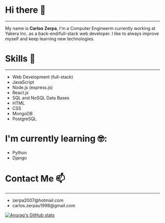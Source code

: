 <h1>Hi there 👋 </h1>

<hr>

My name is <strong>Carlos Zerpa</strong>, I'm a Computer Engineerm currently working at Yakera Inc. as a back-end/full-stack web developer.
I like to always improve myself and keep learning new technologies.
<h1>Skills 💼</h1>
<hr>
  <ul>
    <li>Web Development (full-stack)</li>
    <li>JavaScript </li>
    <li>Node.js (express.js) </li>
    <li>React.js </li>
    <li>SQL and NoSQL Data Bases </li>
    <li>HTML </li>
    <li>CSS </li>
    <li>MongoDB </li>
    <li>PostgreSQL </li>  
  </ul>
  
  <h1>I'm currently learning 🤓:</h1>
  <ul>
    <li>Python</li>
    <li>Django</li>
  </ul>
<h1>Contact Me 📫</h1>
<hr>
  <ul>
    <li>zerpa2007@hotmail.com</li>
    <li>carlos.zerpau1998@gmail.com</li>
  </ul>
  
  [![Anurag's GitHub stats](https://github-readme-stats.vercel.app/api?username=cacozerpa)](https://github.com/cacozerpa/github-readme-stats)

<!--
**cacozerpa/cacozerpa** is a ✨ _special_ ✨ repository because its `README.md` (this file) appears on your GitHub profile.

Here are some ideas to get you started:

- 🔭 I’m currently working on ...
- 🌱 I’m currently learning ...
- 👯 I’m looking to collaborate on ...
- 🤔 I’m looking for help with ...
- 💬 Ask me about ...
- 📫 How to reach me: ...
- 😄 Pronouns: ...
- ⚡ Fun fact: ...
-->
